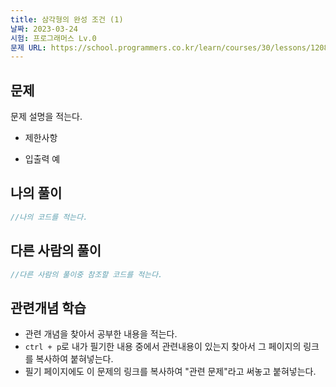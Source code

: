 ```yaml
---
title: 삼각형의 완성 조건 (1)
날짜: 2023-03-24
시험: 프로그래머스 Lv.0
문제 URL: https://school.programmers.co.kr/learn/courses/30/lessons/120889
---
```


## 문제

문제 설명을 적는다.

- 제한사항
    
    
- 입출력 예
    
    

## 나의 풀이

```java
//나의 코드를 적는다.
```

## 다른 사람의 풀이

```java
//다른 사람의 풀이중 참조할 코드를 적는다.
```

## 관련개념 학습

- 관련 개념을 찾아서 공부한 내용을 적는다.
- `ctrl + p`로 내가 필기한 내용 중에서 관련내용이 있는지 찾아서 그 페이지의 링크를 복사하여 붙혀넣는다.
- 필기 페이지에도 이 문제의 링크를 복사하여 "관련 문제"라고 써놓고 붙혀넣는다.